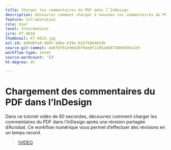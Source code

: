 ```yaml
---
title: Charger les commentaires du PDF dans l’InDesign
description: Découvrez comment charger à nouveau les commentaires du PDF dans l’InDesign après une révision partagée Acrobat
feature: Collaboration
role: User
level: Intermediate
jira: KT-8816
thumbnail: KT-8816.jpg
exl-id: 8d9d0fa8-db0f-48be-b19e-b2b758648d3b
source-git-commit: 4e6fbf91e96d26f9ee8f1105ad68738b9450a32d
workflow-type: tm+mt
source-wordcount: '53'
ht-degree: 0%

---
```


# Chargement des commentaires du PDF dans l’InDesign

Dans ce tutoriel vidéo de 60 secondes, découvrez comment charger les commentaires du PDF dans l’InDesign après une révision partagée d’Acrobat. Ce workflow numérique vous permet d’effectuer des révisions en un temps record.

>[!VIDEO](https://video.tv.adobe.com/v/3409452?quality=12&learn=on&hidetitle=true&captions=fre_fr)
